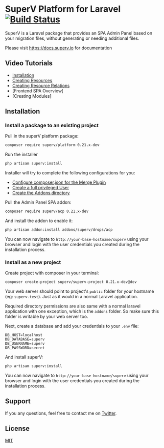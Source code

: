 
# SuperV Platform for Laravel [![Build Status](https://travis-ci.org/superv/platform.svg?branch=master)](https://travis-ci.org/superv/platform)

SuperV is a Laravel package that provides an SPA Admin Panel based on your migration files, without generating or needing additional files.

Please visit https://docs.superv.io for documentation

## Video Tutorials
- [Installation](https://youtu.be/3CDE7rjcfdk)
- [Creating Resources](https://youtu.be/osaqOtebj7Y)
- [Creating Resource Relations](https://youtu.be/mJdGPWZswCI)
- [Frontend SPA Overview]
- [Creating Modules]

## Installation

### Install a package to an existing project

Pull in the superV platform package:
```bash
composer require superv/platform 0.21.x-dev
```

Run the installer
```bash
php artisan superv:install
```

Installer will try to complete the following configurations for you:
- [Configure composer.json for the Merge Plugin](https://docs.superv.io/getting-started/Configuration.html#configure-composer-json-for-the-merge-plugin)
- [Create a full privileged User](https://docs.superv.io/getting-started/Configuration.html#create-a-full-privileged-user)
- [Create the Addons directory](https://docs.superv.io/getting-started/Configuration.html#create-the-addons-directory)


Pull the Admin Panel SPA addon:
```bash
composer require superv/acp 0.21.x-dev
```

And install the addon to enable it:
```bash
php artisan addon:install addons/superv/drops/acp
```


You can now navigate to `http://your-base-hostname/superv` using your browser and login with the user credentials you created during the installation process.


### Install as a new project

Create project with composer in your terminal:
```bash
composer create-project superv/superv-project 0.21.x-dev@dev
```

Your web server should point to project's `public` folder for your hostname (eg: `superv.test`). Just as it would in a normal Laravel application.

Required directory permissions are also same with a normal laravel application with one exception, which is the `addons` folder. So make sure this folder is writable by your web server too.

Next, create a database and add your credentials to your `.env` file:

```text
DB_HOST=localhost
DB_DATABASE=superv
DB_USERNAME=superv
DB_PASSWORD=secret
```


And install superV:
```bash
php artisan superv:install
```

You can now navigate to `http://your-base-hostname/superv` using your browser and login with the user credentials you created during the installation process.

## Support
If you any questions, feel free to contact me on [Twitter](https://twitter.com/daliselcuk).

## License
[MIT](https://github.com/superv/superv-platform/blob/master/LICENSE.md)

